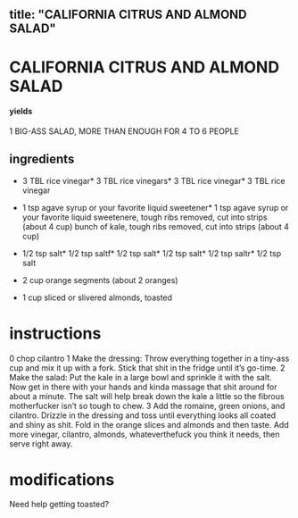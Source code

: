 
	
title: "CALIFORNIA CITRUS AND ALMOND SALAD"
---
# CALIFORNIA CITRUS AND ALMOND SALAD
#### yields
1 BIG-ASS SALAD, MORE THAN ENOUGH FOR 4 TO 6 PEOPLE
## ingredients
* 3 TBL rice vinegar* 3 TBL rice vinegars* 3 TBL rice vinegar* 3 TBL rice vinegar
* 1 tsp agave syrup or your favorite liquid sweetener* 1 tsp agave syrup or your favorite liquid sweetenere, tough ribs removed, cut into strips (about 4 cup) bunch of kale, tough ribs removed, cut into strips (about 4 cup)

* 1/2 tsp salt* 1/2 tsp saltf* 1/2 tsp salt* 1/2 tsp salt* 1/2 tsp saltr* 1/2 tsp salt
* 2 cup orange segments (about 2 oranges)

* 1 cup sliced or slivered almonds, toasted

# instructions
0 chop cilantro
1 Make the dressing: Throw everything together in a tiny-ass cup and mix it up with a fork. Stick that shit in the fridge until it’s go-time.
2 Make the salad: Put the kale in a large bowl and sprinkle it with the salt. Now get in there with your hands and kinda massage that shit around for about a minute. The salt will help break down the kale a little so the fibrous motherfucker isn’t so tough to chew.
3 Add the romaine, green onions, and cilantro. Drizzle in the dressing and toss until everything looks all coated and shiny as shit. Fold in the orange slices and almonds and then taste. Add more vinegar, cilantro, almonds, whateverthefuck you think it needs, then serve right away.

# modifications

Need help getting toasted?
	

